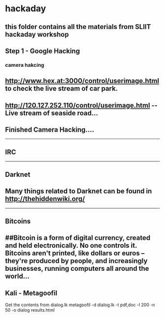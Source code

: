 # hackaday
this folder contains all the materials from SLIIT hackaday workshop
---

## Step 1 - Google Hacking

### camera hakcing
## http://www.hex.at:3000/control/userimage.html to check the live stream of car park.
## http://120.127.252.110/control/userimage.html -- Live stream of seaside road...
## Finished Camera Hacking....
-------------------------------------------------------------------------------
## IRC
-------------------------------------------------------------------------------
## Darknet
## Many things related to Darknet can be found in http://thehiddenwiki.org/
-------------------------------------------------------------------------------
## Bitcoins
##Bitcoin is a form of digital currency, created and held electronically. No one controls it. Bitcoins aren't printed, like dollars or euros – they're produced by people, and increasingly businesses, running computers all around the world...
---------------------------------------------------------------------------------
## Kali - Metagoofil
Get the contents from dialog.lk
metagoofil -d dialog.lk -t pdf,doc -l 200 -n 50 -o dialog results.html
